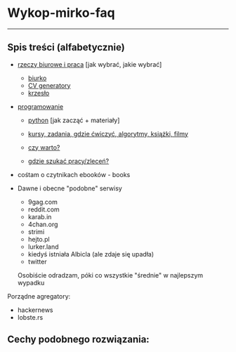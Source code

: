 # Wykop-mirko-faq
-----------------


## Spis treści (alfabetycznie)

- [rzeczy biurowe i praca](biuro/index.md) \[jak wybrać, jakie wybrać\]
  - [biurko](biuro/biurko.md)
  - [CV generatory](biuro/generatory_cv.md)
  - [krzesło](biuro/krzeslo.md)


- [programowanie](prog/index.md)
  - [python](prog/python.md) \[jak zacząć + materiały\]

  - [kursy, zadania, gdzie ćwiczyć, algorytmy, książki, filmy](prog/zadania.md)
  - [czy warto?](prog/czy_ma_sens.md#czy_warto)
  - [gdzie szukać pracy/zleceń?](prog/czy_ma_sens.md#gdzie_szukac)

- cośtam o czytnikach ebooków - books


- Dawne i obecne "podobne" serwisy
  - 9gag.com
  - reddit.com
  - karab.in
  - 4chan.org
  - strimi
  - hejto.pl
  - lurker.land
  - kiedyś istniała Albicla (ale zdaje się upadła)
  - twitter

  Osobiście odradzam, póki co wszystkie "średnie" w najlepszym wypadku

Porządne agregatory:
  - hackernews
  - lobste.rs

Cechy podobnego rozwiązania:
  - 
